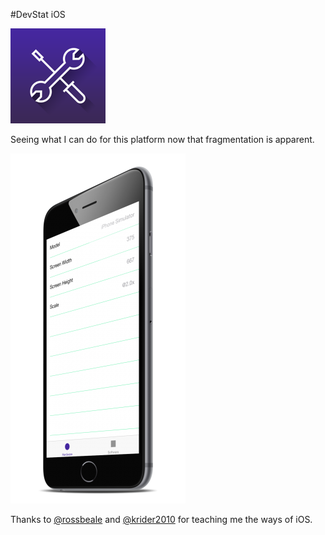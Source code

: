 #DevStat iOS

![Icon](https://raw.githubusercontent.com/IanField90/DevStat-iOS/master/icon.png)

Seeing what I can do for this platform now that fragmentation is apparent.

![App image](https://raw.githubusercontent.com/IanField90/DevStat-iOS/master/screenshot.png)

Thanks to [@rossbeale](http://github.com/rossbeale) and [@krider2010](http://github.com/krider2010) for teaching me the ways of iOS.
